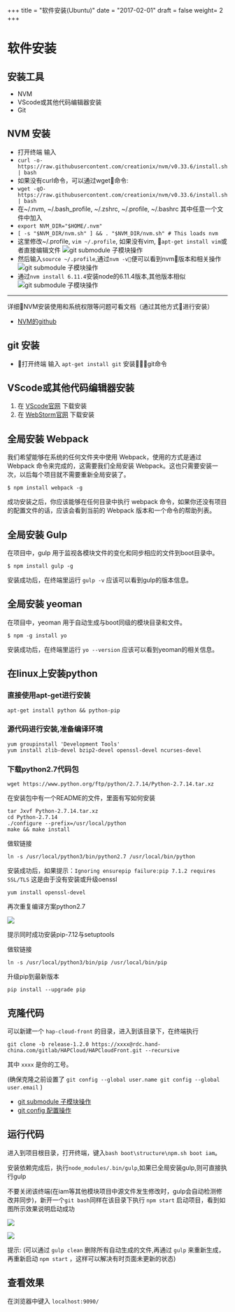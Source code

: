 +++
title = "软件安装(Ubuntu)"
date = "2017-02-01"
draft = false
weight= 2
+++

# 软件安装

## 安装工具

- NVM
- VScode或其他代码编辑器安装
- Git

## NVM 安装

- 打开终端 输入
- `curl -o- https://raw.githubusercontent.com/creationix/nvm/v0.33.6/install.sh | bash`
- 如果没有curl命令，可以通过wget命令:
- `wget -qO- https://raw.githubusercontent.com/creationix/nvm/v0.33.6/install.sh | bash`
- 在~/.nvm, ~/.bash_profile, ~/.zshrc, ~/.profile, ~/.bashrc 其中任意一个文件中加入
- `export NVM_DIR="$HOME/.nvm"`
- `[ -s "$NVM_DIR/nvm.sh" ] && . "$NVM_DIR/nvm.sh" # This loads nvm`
- 这里修改~/.profile, `vim ~/.profile`, 如果没有vim, `apt-get install vim`或者直接编辑文件
![git submodule 子模块操作](./images/unvm.jpg)
- 然后输入`source ~/.profile`,通过`nvm -v`便可以看到nvm版本和相关操作
![git submodule 子模块操作](./images/unvm1.jpg)
- 通过`nvm install 6.11.4`安装node的6.11.4版本,其他版本相似
![git submodule 子模块操作](./images/nvm2.jpg)
---
详细NVM安装使用和系统权限等问题可看文档（通过其他方式进行安装）
* [NVM的github](https://github.com/creationix/nvm)
## git 安装

- 打开终端 输入 `apt-get install git` 安装git命令
## VScode或其他代码编辑器安装

1. 在 [VScode官网](https://code.visualstudio.com/Download) 下载安装
2. 在 [WebStorm官网](http://www.jetbrains.com/webstorm/) 下载安装

## 全局安装 Webpack

我们希望能够在系统的任何文件夹中使用 Webpack，使用的方式是通过 Webpack 命令来完成的，这需要我们全局安装 Webpack。这也只需要安装一次，以后每个项目就不需要重新全局安装了。

```
$ npm install webpack -g
```

成功安装之后，你应该能够在任何目录中执行 webpack 命令，如果你还没有项目的配置文件的话，应该会看到当前的 Webpack 版本和一个命令的帮助列表。

## 全局安装 Gulp

在项目中，gulp 用于监视各模块文件的变化和同步相应的文件到boot目录中。

```
$ npm install gulp -g
```

安装成功后，在终端里运行 `gulp -v` 应该可以看到gulp的版本信息。

## 全局安装 yeoman

在项目中，yeoman 用于自动生成与boot同级的模块目录和文件。

```
$ npm -g install yo
```

安装成功后，在终端里运行 `yo --version` 应该可以看到yeoman的相关信息。

## 在linux上安装python
### 直接使用apt-get进行安装
```
apt-get install python && python-pip
```
### 源代码进行安装,准备编译环境
```
yum groupinstall 'Development Tools'
yum install zlib-devel bzip2-devel openssl-devel ncurses-devel
```
### 下载python2.7代码包
```
wget https://www.python.org/ftp/python/2.7.14/Python-2.7.14.tar.xz
```
在安装包中有一个README的文件，里面有写如何安装
```
tar Jxvf Python-2.7.14.tar.xz
cd Python-2.7.14
./configure --prefix=/usr/local/python
make && make install
```
做软链接
```
ln -s /usr/local/python3/bin/python2.7 /usr/local/bin/python
```
安装成功后，如果提示：`Ignoring ensurepip failure:pip 7.1.2 requires SSL/TLS`
这是由于没有安装或升级oenssl
```
yum install openssl-devel
```
再次重复编译方案python2.7

![](./images/linuxpython.png)

提示同时成功安装pip-7.12与setuptools

做软链接
```
ln -s /usr/local/python3/bin/pip /usr/local/bin/pip
```

升级pip到最新版本
```
pip install --upgrade pip
```

## 克隆代码

可以新建一个 `hap-cloud-front` 的目录，进入到该目录下，在终端执行

```
git clone -b release-1.2.0 https://xxxx@rdc.hand-china.com/gitlab/HAPCloud/HAPCloudFront.git --recursive
```

其中 `xxxx` 是你的工号。

(确保克隆之前设置了 `git config --global user.name git config --global user.email` )

- [git submodule 子模块操作](https://git-scm.com/book/zh/v1/Git-%E5%B7%A5%E5%85%B7-%E5%AD%90%E6%A8%A1%E5%9D%97)
- [git config 配置操作](https://git-scm.com/book/zh/v1/%E8%87%AA%E5%AE%9A%E4%B9%89-Git-%E9%85%8D%E7%BD%AE-Git)

## 运行代码

进入到项目根目录，打开终端，键入`bash boot\structure\npm.sh boot iam`。

安装依赖完成后，执行`node_modules/.bin/gulp`,如果已全局安装gulp,则可直接执行gulp

不要关闭该终端(在iam等其他模块项目中源文件发生修改时，gulp会自动检测修改并同步)，新开一个`git bash`同样在该目录下执行 `npm start` 启动项目，看到如图所示效果说明启动成功

![](./images/gulp.jpg)

![](./images/success.jpg)

提示: (可以通过 `gulp clean` 删除所有自动生成的文件,再通过 `gulp` 来重新生成，再重新启动 `npm start` ，这样可以解决有时页面未更新的状态)

## 查看效果

在浏览器中键入 `localhost:9090/`